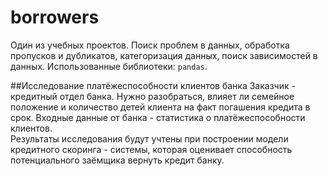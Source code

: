 # borrowers
Один из учебных проектов. Поиск проблем в данных, обработка пропусков и дубликатов, категоризация данных, поиск зависимостей в данных.
Использованные библиотеки: `pandas`.  

##Исследование платёжеспособности клиентов банка
Заказчик - кредитный отдел банка. Нужно разобраться, влияет ли семейное положение и количество детей клиента на факт погашения кредита в срок. Входные данные от банка - статистика о платёжеспособности клиентов.  
Результаты исследования будут учтены при построении модели кредитного скоринга - системы, которая оценивает способность потенциального заёмщика вернуть кредит банку.